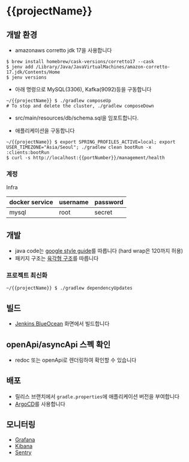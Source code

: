# {{projectName}}

## 개발 환경

- amazonaws corretto jdk 17을 사용합니다
```shell
$ brew install homebrew/cask-versions/corretto17 --cask
$ jenv add /Library/Java/JavaVirtualMachines/amazon-corretto-17.jdk/Contents/Home
$ jenv versions
```

- 아래 명령으로 MySQL(3306), Kafka(9092)등을 구동합니다
```shell
~/{{projectName}} $ ./gradlew composeUp
# To stop and delete the cluster, ./gradlew composeDown
```

- src/main/resources/db/schema.sql을 임포트합니다.

- 애플리케이션을 구동합니다
```shell
~/{{projectName}} $ export SPRING_PROFILES_ACTIVE=local; export USER_TIMEZONE="Asia/Seoul"; ./gradlew clean bootRun -x :clients:bootRun
$ curl -s http://localhost:{{portNumber}}/management/health
```

### 계정

Infra

docker service|username|password
---|---|---
mysql|root|secret

## 개발

- java code는 [google style guide](https://github.com/google/styleguide/blob/gh-pages/intellij-java-google-style.xml)를 따릅니다 (hard wrap은 120까지 허용)
- 패키지 구조는 [육각형 구조](https://reflectoring.io/spring-hexagonal/)를 따릅니다

### 프로젝트 최신화

```shell
~/{{projectName}} $ ./gradlew dependencyUpdates
```

## 빌드

- [Jenkins BlueOcean]() 화면에서 빌드합니다

## openApi/asyncApi 스펙 확인

- redoc 또는 openApi로 렌더링하여 확인할 수 있습니다

## 배포

- 릴리스 브랜치에서 `gradle.properties`에 애플리케이션 버전을 부여합니다
- [ArgoCD]()를 사용합니다 

## 모니터링

- [Grafana]()
- [Kibana]()
- [Sentry]()
